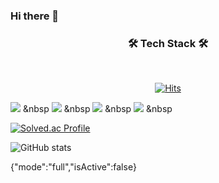 ### Hi there 👋

<h3 align="center"><b>🛠 Tech Stack 🛠</b></h3>
</br>
<p align="center">
  
<div align=center>

  [![Hits](https://hits.seeyoufarm.com/api/count/incr/badge.svg?url=https%3A%2F%2Fgithub.com%2FBrian-Hwang%2Fhit-counter&count_bg=%238392E0&title_bg=%23555555&icon=linux.svg&icon_color=%23E7E7E7&title=Hit+Like%21&edge_flat=false)](https://hits.seeyoufarm.com)
</div>
  
<img src="https://img.shields.io/badge/HTML5-E34F26?style=flat-square&logo=HTML5&logoColor=white"/></a> &nbsp
<img src="https://img.shields.io/badge/CSS3-1572B6?style=flat-square&logo=CSS3&logoColor=white"/></a> &nbsp
<img src="https://img.shields.io/badge/JavaScript-F7DF1E?style=flat-square&logo=JavaScript&logoColor=white"/></a> &nbsp
<img src="https://img.shields.io/badge/Python-3766AB?style=flat-square&logo=Python&logoColor=white"/></a> &nbsp 


[![Solved.ac Profile](http://mazassumnida.wtf/api/v2/generate_badge?boj=brian11hwang)](https://solved.ac/brian11hwang/)

![GitHub stats](https://github-readme-stats.vercel.app/api?username=Brian-Hwang&show_icons=true&theme=tokyonight)





{"mode":"full","isActive":false}
